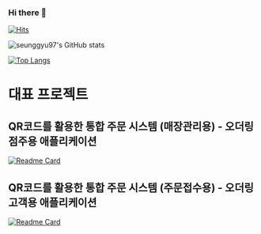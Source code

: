 ### Hi there 👋
[![Hits](https://hits.seeyoufarm.com/api/count/incr/badge.svg?url=https%3A%2F%2Fgithub.com%2Fseunggyu97&count_bg=%23878C83&title_bg=%2316A5CB&icon=github.svg&icon_color=%23FFFFFF&title=hits&edge_flat=false)](https://github.com/seunggyu97)

![seunggyu97's GitHub stats](https://github-readme-stats.vercel.app/api?username=seunggyu97&show_icons=true&theme=tokyonight)   


[![Top Langs](https://github-readme-stats.vercel.app/api/top-langs/?username=seunggyu97&layout=compact&theme=synthwave)](https://github.com/seunggyu97?tab=repositories)

# 대표 프로젝트
## QR코드를 활용한 통합 주문 시스템 (매장관리용) - 오더링 점주용 애플리케이션
[![Readme Card](https://github-readme-stats.vercel.app/api/pin/?username=seunggyu97&repo=OrderingManager&theme=cobalt)](https://github.com/OrdeRing-Team/OrderingManager)
## QR코드를 활용한 통합 주문 시스템 (주문접수용) - 오더링 고객용 애플리케이션
[![Readme Card](https://github-readme-stats.vercel.app/api/pin/?username=seunggyu97&repo=Ordering&theme=cobalt)](https://github.com/OrdeRing-Team/Ordering)

